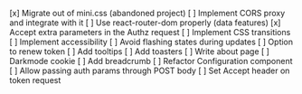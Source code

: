 [x] Migrate out of mini.css (abandoned project)
[ ] Implement CORS proxy and integrate with it
[ ] Use react-router-dom properly (data features)
[x] Accept extra parameters in the Authz request
[ ] Implement CSS transitions
[ ] Implement accessibility
[ ] Avoid flashing states during updates
[ ] Option to renew token
[ ] Add tooltips
[ ] Add toasters
[ ] Write about page
[ ] Darkmode cookie
[ ] Add breadcrumb
[ ] Refactor Configuration component
[ ] Allow passing auth params through POST body
[ ] Set Accept header on token request
